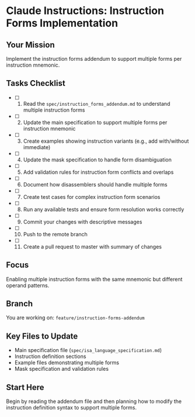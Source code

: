 # Claude Instructions: Instruction Forms Implementation

## Your Mission
Implement the instruction forms addendum to support multiple forms per instruction mnemonic.

## Tasks Checklist
- [ ] 1. Read the `spec/instruction_forms_addendum.md` to understand multiple instruction forms
- [ ] 2. Update the main specification to support multiple forms per instruction mnemonic
- [ ] 3. Create examples showing instruction variants (e.g., add with/without immediate)
- [ ] 4. Update the mask specification to handle form disambiguation
- [ ] 5. Add validation rules for instruction form conflicts and overlaps
- [ ] 6. Document how disassemblers should handle multiple forms
- [ ] 7. Create test cases for complex instruction form scenarios
- [ ] 8. Run any available tests and ensure form resolution works correctly
- [ ] 9. Commit your changes with descriptive messages
- [ ] 10. Push to the remote branch
- [ ] 11. Create a pull request to master with summary of changes

## Focus
Enabling multiple instruction forms with the same mnemonic but different operand patterns.

## Branch
You are working on: `feature/instruction-forms-addendum`

## Key Files to Update
- Main specification file (`spec/isa_language_specification.md`)
- Instruction definition sections
- Example files demonstrating multiple forms
- Mask specification and validation rules

## Start Here
Begin by reading the addendum file and then planning how to modify the instruction definition syntax to support multiple forms.